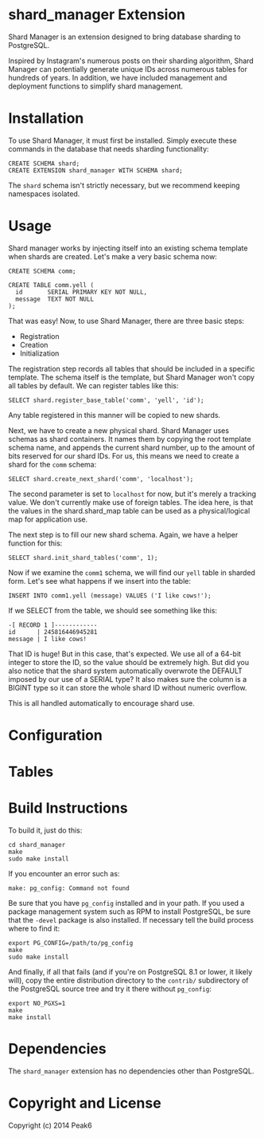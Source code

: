 shard_manager Extension
=======================

Shard Manager is an extension designed to bring database sharding to PostgreSQL.

Inspired by Instagram's numerous posts on their sharding algorithm, Shard Manager can potentially generate unique IDs across numerous tables for hundreds of years. In addition, we have included management and deployment functions to simplify shard management.

Installation
============

To use Shard Manager, it must first be installed. Simply execute these commands in the database that needs sharding functionality:

    CREATE SCHEMA shard;
    CREATE EXTENSION shard_manager WITH SCHEMA shard;

The `shard` schema isn't strictly necessary, but we recommend keeping namespaces isolated.

Usage
=====

Shard manager works by injecting itself into an existing schema template when shards are created. Let's make a very basic schema now:

    CREATE SCHEMA comm;

    CREATE TABLE comm.yell (
      id       SERIAL PRIMARY KEY NOT NULL,
      message  TEXT NOT NULL
    );

That was easy! Now, to use Shard Manager, there are three basic steps:

* Registration
* Creation
* Initialization

The registration step records all tables that should be included in a specific template. The schema itself is the template, but Shard Manager won't copy all tables by default. We can register tables like this:

    SELECT shard.register_base_table('comm', 'yell', 'id');

Any table registered in this manner will be copied to new shards.

Next, we have to create a new physical shard. Shard Manager uses schemas as shard containers. It names them by copying the root template schema name, and appends the current shard number, up to the amount of bits reserved for our shard IDs. For us, this means we need to create a shard for the `comm` schema:

    SELECT shard.create_next_shard('comm', 'localhost');

The second parameter is set to `localhost` for now, but it's merely a tracking value. We don't currently make use of foreign tables. The idea here, is that the values in the shard.shard_map table can be used as a physical/logical map for application use.

The next step is to fill our new shard schema. Again, we have a helper function for this:

    SELECT shard.init_shard_tables('comm', 1);

Now if we examine the `comm1` schema, we will find our `yell` table in sharded form. Let's see what happens if we insert into the table:

    INSERT INTO comm1.yell (message) VALUES ('I like cows!');

If we SELECT from the table, we should see something like this:

    -[ RECORD 1 ]------------
    id      | 245816446945281
    message | I like cows!

That ID is huge! But in this case, that's expected. We use all of a 64-bit integer to store the ID, so the value should be extremely high. But did you also notice that the shard system automatically overwrote the DEFAULT imposed by our use of a SERIAL type? It also makes sure the column is a BIGINT type so it can store the whole shard ID without numeric overflow.

This is all handled automatically to encourage shard use.

Configuration
=============


Tables
======


Build Instructions
==================

To build it, just do this:

    cd shard_manager
    make
    sudo make install

If you encounter an error such as:

    make: pg_config: Command not found

Be sure that you have `pg_config` installed and in your path. If you used a
package management system such as RPM to install PostgreSQL, be sure that the
`-devel` package is also installed. If necessary tell the build process where
to find it:

    export PG_CONFIG=/path/to/pg_config
    make
    sudo make install

And finally, if all that fails (and if you're on PostgreSQL 8.1 or lower, it
likely will), copy the entire distribution directory to the `contrib/`
subdirectory of the PostgreSQL source tree and try it there without
`pg_config`:

    export NO_PGXS=1
    make
    make install


Dependencies
============

The `shard_manager` extension has no dependencies other than PostgreSQL.


Copyright and License
=====================

Copyright (c) 2014 Peak6

